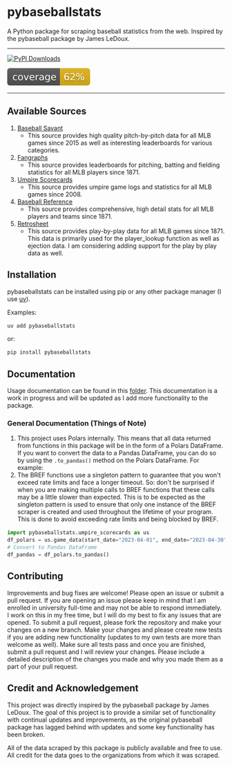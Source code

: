 # pybaseballstats

A Python package for scraping baseball statistics from the web. Inspired by the pybaseball package by James LeDoux.

---

[![PyPI Downloads](https://static.pepy.tech/badge/pybaseballstats)](https://pepy.tech/projects/pybaseballstats)

![Coverage](https://github.com/nico671/pybaseballstats/blob/main/badges/coverage.svg)

---

## Available Sources

1. [Baseball Savant](https://baseballsavant.mlb.com/)
    - This source provides high quality pitch-by-pitch data for all MLB games since 2015 as well as interesting leaderboards for various categories.
2. [Fangraphs](https://www.fangraphs.com/)
    - This source provides leaderboards for pitching, batting and fielding statistics for all MLB players since 1871.
3. [Umpire Scorecards](https://umpscorecards.com/home/)
    - This source provides umpire game logs and statistics for all MLB games since 2008.
4. [Baseball Reference](https://www.baseball-reference.com/)
    - This source provides comprehensive, high detail stats for all MLB players and teams since 1871.
5. [Retrosheet](https://retrosheet.org/)
    - This source provides play-by-play data for all MLB games since 1871. This data is primarily used for the player_lookup function as well as ejection data. I am considering adding support for the play by play data as well.

## Installation

pybaseballstats can be installed using pip or any other package manager (I use [uv](https://docs.astral.sh/uv/)).

Examples:

```bash
uv add pybaseballstats
```

or:

```bash
pip install pybaseballstats
```

## Documentation

Usage documentation can be found in this [folder](usage_docs/). This documentation is a work in progress and will be updated as I add more functionality to the package.

### General Documentation (Things of Note)

1. This project uses Polars internally. This means that all data returned from functions in this package will be in the form of a Polars DataFrame. If you want to convert the data to a Pandas DataFrame, you can do so by using the `.to_pandas()` method on the Polars DataFrame. For example:
2. The BREF functions use a singleton pattern to guarantee that you won't exceed rate limits and face a longer timeout. So: don't be surprised if when you are making multiple calls to BREF functions that these calls may be a little slower than expected. This is to be expected as the singleton pattern is used to ensure that only one instance of the BREF scraper is created and used throughout the lifetime of your program. This is done to avoid exceeding rate limits and being blocked by BREF.

```python
import pybaseballstats.umpire_scorecards as us
df_polars = us.game_data(start_date="2023-04-01", end_date="2023-04-30")
# Convert to Pandas DataFrame
df_pandas = df_polars.to_pandas()
```

## Contributing

Improvements and bug fixes are welcome! Please open an issue or submit a pull request. If you are opening an issue please keep in mind that I am enrolled in university full-time and may not be able to respond immediately. I work on this in my free time, but I will do my best to fix any issues that are opened. To submit a pull request, please fork the repository and make your changes on a new branch. Make your changes and please create new tests if you are adding new functionality (updates to my own tests are more than welcome as well). Make sure all tests pass and once you are finished, submit a pull request and I will review your changes. Please include a detailed description of the changes you made and why you made them as a part of your pull request.

## Credit and Acknowledgement

This project was directly inspired by the pybaseball package by James LeDoux. The goal of this project is to provide a similar set of functionality with continual updates and improvements, as the original pybaseball package has lagged behind with updates and some key functionality has been broken.

All of the data scraped by this package is publicly available and free to use. All credit for the data goes to the organizations from which it was scraped.
